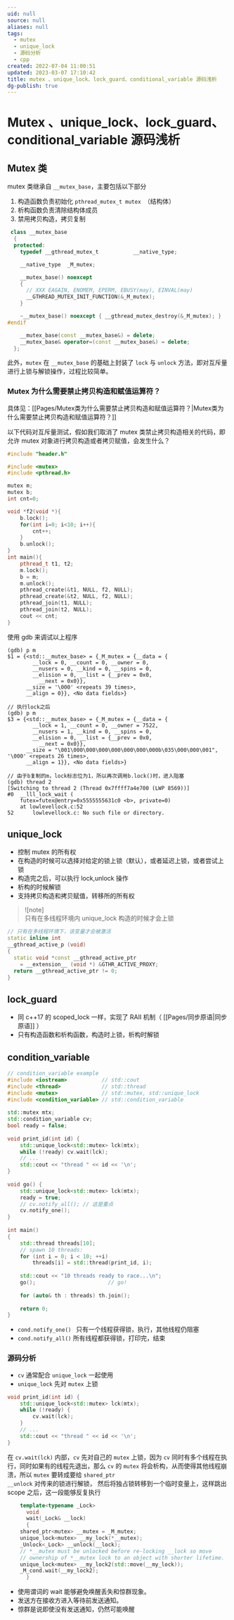 ```yaml
---
uid: null
source: null
aliases: null
tags:
  - mutex
  - unique_lock
  - 源码分析
  - cpp
created: 2022-07-04 11:00:51
updated: 2023-03-07 17:10:42
title: mutex 、unique_lock、lock_guard、conditional_variable 源码浅析
dg-publish: true
---
```


# Mutex 、unique_lock、lock_guard、conditional_variable 源码浅析

## Mutex 类

mutex 类继承自 `__mutex_base`，主要包括以下部分

1. 构造函数负责初始化 `pthread_mutex_t mutex `（结构体）
2. 析构函数负责清除结构体成员
3. 禁用拷贝构造，拷贝复制

```cpp
 class __mutex_base
  {
  protected:
    typedef __gthread_mutex_t			__native_type;

    __native_type  _M_mutex;

    __mutex_base() noexcept
    {
      // XXX EAGAIN, ENOMEM, EPERM, EBUSY(may), EINVAL(may)
      __GTHREAD_MUTEX_INIT_FUNCTION(&_M_mutex);
    }

    ~__mutex_base() noexcept { __gthread_mutex_destroy(&_M_mutex); }
#endif

    __mutex_base(const __mutex_base&) = delete;
    __mutex_base& operator=(const __mutex_base&) = delete;
  };

```

此外，`mutex` 在 `__mutex_base` 的基础上封装了 `lock` 与 `unlock` 方法，即对互斥量进行上锁与解锁操作，过程比较简单。

### Mutex 为什么需要禁止拷贝构造和赋值运算符？

具体见：[[Pages/Mutex类为什么需要禁止拷贝构造和赋值运算符？\|Mutex类为什么需要禁止拷贝构造和赋值运算符？]]

以下代码对互斥量测试，假如我们取消了 mutex 类禁止拷贝构造相关的代码，即允许 mutex 对象进行拷贝构造或者拷贝赋值，会发生什么？

```cpp
#include "header.h"

#include <mutex>
#include <pthread.h>

mutex m;
mutex b;
int cnt=0;

void *f2(void *){
    b.lock();
    for(int i=0; i<10; i++){
        cnt++;
    }
    b.unlock();
}
int main(){
    pthread_t t1, t2;
    m.lock();
    b = m;
    m.unlock();
    pthread_create(&t1, NULL, f2, NULL);
    pthread_create(&t2, NULL, f2, NULL);
    pthread_join(t1, NULL);
    pthread_join(t2, NULL);
    cout << cnt;
}
```

使用 gdb 来调试以上程序

```
(gdb) p m
$1 = {<std::__mutex_base> = {_M_mutex = {__data = {
        __lock = 0, __count = 0, __owner = 0, 
        __nusers = 0, __kind = 0, __spins = 0, 
        __elision = 0, __list = {__prev = 0x0, 
          __next = 0x0}}, 
      __size = '\000' <repeats 39 times>, 
      __align = 0}}, <No data fields>}

// 执行lock之后
(gdb) p m
$3 = {<std::__mutex_base> = {_M_mutex = {__data = {
        __lock = 1, __count = 0, __owner = 7522, 
        __nusers = 1, __kind = 0, __spins = 0, 
        __elision = 0, __list = {__prev = 0x0, 
          __next = 0x0}}, 
      __size = "\001\000\000\000\000\000\000\000b\035\000\000\001", '\000' <repeats 26 times>, 
      __align = 1}}, <No data fields>}

// 由于b复制的m，lock标志位为1，所以再次调用b.lock()时，进入阻塞
(gdb) thread 2
[Switching to thread 2 (Thread 0x7ffff7a4e700 (LWP 8569))]
#0  __lll_lock_wait (
    futex=futex@entry=0x5555555631c0 <b>, private=0)
    at lowlevellock.c:52
52      lowlevellock.c: No such file or directory.

```

## unique_lock

- 控制 mutex 的所有权  
- 在构造的时候可以选择对给定的锁上锁（默认），或者延迟上锁，或者尝试上锁  
- 构造完之后，可以执行 lock,unlock 操作  
- 析构的时候解锁  
- 支持拷贝构造和拷贝赋值，转移所的所有权

>![note]  
>只有在多线程环境内 unique_lock 构造的时候才会上锁

```cpp
// 只有在多线程环境下，该变量才会被激活
static inline int
__gthread_active_p (void)
{
  static void *const __gthread_active_ptr
    = __extension__ (void *) &GTHR_ACTIVE_PROXY;
  return __gthread_active_ptr != 0;
}
```

## lock_guard

- 同 c++17 的 scoped_lock 一样，实现了 RAII 机制（ [[Pages/同步原语\|同步原语]] ）  
- 只有构造函数和析构函数，构造时上锁，析构时解锁

## condition_variable

```cpp
// condition_variable example
#include <iostream>           // std::cout
#include <thread>             // std::thread
#include <mutex>              // std::mutex, std::unique_lock
#include <condition_variable> // std::condition_variable
 
std::mutex mtx;
std::condition_variable cv;
bool ready = false;
 
void print_id(int id) {
	std::unique_lock<std::mutex> lck(mtx);
	while (!ready) cv.wait(lck);
	// ...
	std::cout << "thread " << id << '\n';
}
 
void go() {
	std::unique_lock<std::mutex> lck(mtx);
	ready = true;
	// cv.notify_all(); // 这是重点
    cv.notify_one();
}
 
int main()
{
	std::thread threads[10];
	// spawn 10 threads:
	for (int i = 0; i < 10; ++i)
		threads[i] = std::thread(print_id, i);
 
	std::cout << "10 threads ready to race...\n";
	go();                       // go!
 
	for (auto& th : threads) th.join();
 
	return 0;
}
```

- `cond.notify_one() ` 只有一个线程获得锁，执行，其他线程仍阻塞  
- `cond.notify_all()` 所有线程都获得锁，打印完，结束

### 源码分析

- `cv` 通常配合 `unique_lock` 一起使用  
- `unique_lock` 先对 `mutex` 上锁

```cpp
void print_id(int id) {
	std::unique_lock<std::mutex> lck(mtx);
	while (!ready) {
		cv.wait(lck);
	}
	// ...
	std::cout << "thread " << id << '\n';
}
```

在 `cv.wait(lck)` 内部，`cv` 先对自己的 `mutex` 上锁，因为 `cv` 同时有多个线程在执行，同时如果有的线程先退出，那么 `cv` 的 `mutex` 将会析构，从而使得其他线程崩溃，所以 `mutex` 要转成要给 `shared_ptr`  
`__unlock` 对传来的锁进行解锁， 然后将独占锁转移到一个临时变量上，这样跳出 scope 之后，这一段能够反复执行

```cpp
    template<typename _Lock>
      void
      wait(_Lock& __lock)
      {
	shared_ptr<mutex> __mutex = _M_mutex;
	unique_lock<mutex> __my_lock(*__mutex);
	_Unlock<_Lock> __unlock(__lock);
	// *__mutex must be unlocked before re-locking __lock so move
	// ownership of *__mutex lock to an object with shorter lifetime.
	unique_lock<mutex> __my_lock2(std::move(__my_lock));
	_M_cond.wait(__my_lock2);
      }

```

- 使用谓词的 wait 能够避免唤醒丢失和惊群现象。
- 发送方在接收方进入等待前发送通知。
- 惊群是说即使没有发送通知，仍然可能唤醒
<style> .container {font-family: sans-serif; text-align: center;} .button-wrapper button {z-index: 1;height: 40px; width: 100px; margin: 10px;padding: 5px;} .excalidraw .App-menu_top .buttonList { display: flex;} .excalidraw-wrapper { height: 800px; margin: 50px; position: relative;} :root[dir="ltr"] .excalidraw .layer-ui__wrapper .zen-mode-transition.App-menu_bottom--transition-left {transform: none;} </style><script src="https://cdn.jsdelivr.net/npm/react@17/umd/react.production.min.js"></script><script src="https://cdn.jsdelivr.net/npm/react-dom@17/umd/react-dom.production.min.js"></script><script type="text/javascript" src="https://cdn.jsdelivr.net/npm/@excalidraw/excalidraw@0/dist/excalidraw.production.min.js"></script><div id="mutex、unique_lock、lock_guard、conditional_variable_源码浅析_2023-08-07_1625.34.excalidraw.md1"></div><script>(function(){const InitialData={"type":"excalidraw","version":2,"source":"https://github.com/zsviczian/obsidian-excalidraw-plugin/releases/tag/1.9.12","elements":[{"type":"image","version":217,"versionNonce":2000830492,"isDeleted":false,"id":"3J3_0XQbNfIbXpBL4TA1X","fillStyle":"hachure","strokeWidth":1,"strokeStyle":"solid","roughness":1,"opacity":100,"angle":0,"x":-186.35010167917613,"y":-161.36587444698822,"strokeColor":"transparent","backgroundColor":"transparent","width":439.7142857142857,"height":354,"seed":1542480932,"groupIds":[],"frameId":null,"roundness":null,"boundElements":[],"updated":1691397140219,"link":null,"locked":false,"status":"pending","fileId":"9dc16b4b34b5fc53395f84f20b3ae6d23bc7941a","scale":[1,1]},{"type":"arrow","version":70,"versionNonce":2078134044,"isDeleted":false,"id":"3zIA-K8Fxa4VUWIo9hiWm","fillStyle":"hachure","strokeWidth":1,"strokeStyle":"solid","roughness":1,"opacity":100,"angle":0,"x":15.213163677014734,"y":-13.006920663934011,"strokeColor":"#e03131","backgroundColor":"transparent","width":102.31577019942432,"height":16.00001284950656,"seed":887625380,"groupIds":[],"frameId":null,"roundness":{"type":2},"boundElements":[],"updated":1691396928938,"link":null,"locked":false,"startBinding":{"elementId":"takwbcqO","focus":0.712294059816533,"gap":8.94737484580591},"endBinding":null,"lastCommittedPoint":null,"startArrowhead":null,"endArrowhead":"arrow","points":[[0,0],[-102.31577019942432,-16.00001284950656]]},{"type":"text","version":316,"versionNonce":352272548,"isDeleted":false,"id":"takwbcqO","fillStyle":"hachure","strokeWidth":1,"strokeStyle":"solid","roughness":1,"opacity":100,"angle":0,"x":-9.83945505242599,"y":-4.0595458181281,"strokeColor":"#e03131","backgroundColor":"transparent","width":240.5,"height":134.4,"seed":1722669468,"groupIds":[],"frameId":null,"roundness":null,"boundElements":[{"id":"3zIA-K8Fxa4VUWIo9hiWm","type":"arrow"}],"updated":1691396928938,"link":null,"locked":false,"fontSize":16,"fontFamily":3,"text":"如果不解锁，\n那么主线程可能阻塞在lk上\n主线程收到通知也没用\n因此，提前解锁\n让主线程执行到wait\n此时才能正常收到notification\n","rawText":"如果不解锁，\n那么主线程可能阻塞在lk上\n主线程收到通知也没用\n因此，提前解锁\n让主线程执行到wait\n此时才能正常收到notification\n","textAlign":"left","verticalAlign":"top","containerId":null,"originalText":"如果不解锁，\n那么主线程可能阻塞在lk上\n主线程收到通知也没用\n因此，提前解锁\n让主线程执行到wait\n此时才能正常收到notification\n","lineHeight":1.2,"baseline":130},{"type":"image","version":128,"versionNonce":262610332,"isDeleted":true,"id":"wL4CreDg","fillStyle":"hachure","strokeWidth":1,"strokeStyle":"solid","roughness":1,"opacity":100,"angle":0,"x":-348.924520762826,"y":230.9283197997553,"strokeColor":"transparent","backgroundColor":"transparent","width":312.5,"height":500,"seed":48868,"groupIds":[],"frameId":null,"roundness":null,"boundElements":[],"updated":1691397129751,"link":null,"locked":false,"status":"pending","fileId":"5c83678e1b1a43967a059f21a6900d8c4620d71d","scale":[1,1]},{"id":"98kUEGQa","type":"text","x":-107.54654970273896,"y":456.8403354907325,"width":9.375,"height":19.2,"angle":0,"strokeColor":"#e03131","backgroundColor":"transparent","fillStyle":"hachure","strokeWidth":1,"strokeStyle":"solid","roughness":1,"opacity":100,"groupIds":[],"frameId":null,"roundness":null,"seed":875308964,"version":2,"versionNonce":298226844,"isDeleted":true,"boundElements":null,"updated":1691397115791,"link":null,"locked":false,"text":"","rawText":"","fontSize":16,"fontFamily":3,"textAlign":"left","verticalAlign":"top","baseline":15,"containerId":null,"originalText":"","lineHeight":1.2}],"appState":{"theme":"light","viewBackgroundColor":"#ffffff","currentItemStrokeColor":"#e03131","currentItemBackgroundColor":"transparent","currentItemFillStyle":"hachure","currentItemStrokeWidth":1,"currentItemStrokeStyle":"solid","currentItemRoughness":1,"currentItemOpacity":100,"currentItemFontFamily":3,"currentItemFontSize":16,"currentItemTextAlign":"left","currentItemStartArrowhead":null,"currentItemEndArrowhead":"arrow","scrollX":230.9196545278508,"scrollY":144.63341468258633,"zoom":{"value":2.077795964429402},"currentItemRoundness":"round","gridSize":null,"currentStrokeOptions":null,"previousGridSize":null,"frameRendering":{"enabled":true,"clip":true,"name":true,"outline":true}},"files":{}};InitialData.scrollToContent=true;App=()=>{const e=React.useRef(null),t=React.useRef(null),[n,i]=React.useState({width:void 0,height:void 0});return React.useEffect(()=>{i({width:t.current.getBoundingClientRect().width,height:t.current.getBoundingClientRect().height});const e=()=>{i({width:t.current.getBoundingClientRect().width,height:t.current.getBoundingClientRect().height})};return window.addEventListener("resize",e),()=>window.removeEventListener("resize",e)},[t]),React.createElement(React.Fragment,null,React.createElement("div",{className:"excalidraw-wrapper",ref:t},React.createElement(ExcalidrawLib.Excalidraw,{ref:e,width:n.width,height:n.height,initialData:InitialData,viewModeEnabled:!0,zenModeEnabled:!0,gridModeEnabled:!1})))},excalidrawWrapper=document.getElementById("mutex、unique_lock、lock_guard、conditional_variable_源码浅析_2023-08-07_1625.34.excalidraw.md1");ReactDOM.render(React.createElement(App),excalidrawWrapper);})();</script>